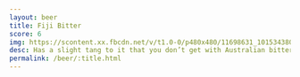 ```yaml
---
layout: beer
title: Fiji Bitter
score: 6
img: https://scontent.xx.fbcdn.net/v/t1.0-0/p480x480/11698631_10153438034358745_1791286718120294864_n.jpg?oh=d571756efa1277bdf0ab697a236eda52&oe=58BF2B14
desc: Has a slight tang to it that you don’t get with Australian bitters
permalink: /beer/:title.html
---
```

